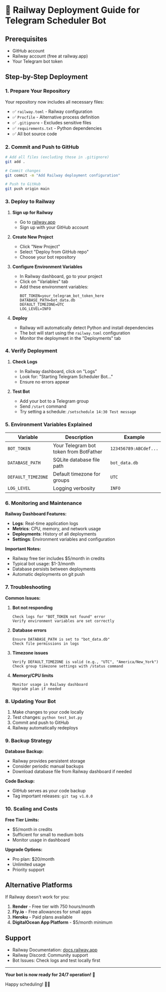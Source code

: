 # 🚂 Railway Deployment Guide for Telegram Scheduler Bot

## Prerequisites
- GitHub account
- Railway account (free at railway.app)
- Your Telegram bot token

## Step-by-Step Deployment

### 1. Prepare Your Repository

Your repository now includes all necessary files:
- ✅ `railway.toml` - Railway configuration
- ✅ `Procfile` - Alternative process definition
- ✅ `.gitignore` - Excludes sensitive files
- ✅ `requirements.txt` - Python dependencies
- ✅ All bot source code

### 2. Commit and Push to GitHub

```bash
# Add all files (excluding those in .gitignore)
git add .

# Commit changes
git commit -m "Add Railway deployment configuration"

# Push to GitHub
git push origin main
```

### 3. Deploy to Railway

1. **Sign up for Railway**
   - Go to [railway.app](https://railway.app)
   - Sign up with your GitHub account

2. **Create New Project**
   - Click "New Project"
   - Select "Deploy from GitHub repo"
   - Choose your bot repository

3. **Configure Environment Variables**
   - In Railway dashboard, go to your project
   - Click on "Variables" tab
   - Add these environment variables:
     ```
     BOT_TOKEN=your_telegram_bot_token_here
     DATABASE_PATH=bot_data.db
     DEFAULT_TIMEZONE=UTC
     LOG_LEVEL=INFO
     ```

4. **Deploy**
   - Railway will automatically detect Python and install dependencies
   - The bot will start using the `railway.toml` configuration
   - Monitor the deployment in the "Deployments" tab

### 4. Verify Deployment

1. **Check Logs**
   - In Railway dashboard, click on "Logs"
   - Look for: "Starting Telegram Scheduler Bot..."
   - Ensure no errors appear

2. **Test Bot**
   - Add your bot to a Telegram group
   - Send `/start` command
   - Try setting a schedule: `/setschedule 14:30 Test message`

### 5. Environment Variables Explained

| Variable | Description | Example |
|----------|-------------|---------|
| `BOT_TOKEN` | Your Telegram bot token from BotFather | `123456789:ABCdef...` |
| `DATABASE_PATH` | SQLite database file path | `bot_data.db` |
| `DEFAULT_TIMEZONE` | Default timezone for groups | `UTC` |
| `LOG_LEVEL` | Logging verbosity | `INFO` |

### 6. Monitoring and Maintenance

**Railway Dashboard Features:**
- **Logs**: Real-time application logs
- **Metrics**: CPU, memory, and network usage
- **Deployments**: History of all deployments
- **Settings**: Environment variables and configuration

**Important Notes:**
- Railway free tier includes $5/month in credits
- Typical bot usage: $1-3/month
- Database persists between deployments
- Automatic deployments on git push

### 7. Troubleshooting

**Common Issues:**

1. **Bot not responding**
   ```
   Check logs for "BOT_TOKEN not found" error
   Verify environment variables are set correctly
   ```

2. **Database errors**
   ```
   Ensure DATABASE_PATH is set to "bot_data.db"
   Check file permissions in logs
   ```

3. **Timezone issues**
   ```
   Verify DEFAULT_TIMEZONE is valid (e.g., "UTC", "America/New_York")
   Check group timezone settings with /status command
   ```

4. **Memory/CPU limits**
   ```
   Monitor usage in Railway dashboard
   Upgrade plan if needed
   ```

### 8. Updating Your Bot

1. Make changes to your code locally
2. Test changes: `python test_bot.py`
3. Commit and push to GitHub
4. Railway automatically redeploys

### 9. Backup Strategy

**Database Backup:**
- Railway provides persistent storage
- Consider periodic manual backups
- Download database file from Railway dashboard if needed

**Code Backup:**
- GitHub serves as your code backup
- Tag important releases: `git tag v1.0.0`

### 10. Scaling and Costs

**Free Tier Limits:**
- $5/month in credits
- Sufficient for small to medium bots
- Monitor usage in dashboard

**Upgrade Options:**
- Pro plan: $20/month
- Unlimited usage
- Priority support

## Alternative Platforms

If Railway doesn't work for you:

1. **Render** - Free tier with 750 hours/month
2. **Fly.io** - Free allowances for small apps
3. **Heroku** - Paid plans available
4. **DigitalOcean App Platform** - $5/month minimum

## Support

- Railway Documentation: [docs.railway.app](https://docs.railway.app)
- Railway Discord: Community support
- Bot Issues: Check logs and test locally first

---

**Your bot is now ready for 24/7 operation! 🚀**

Happy scheduling! 🤖✨